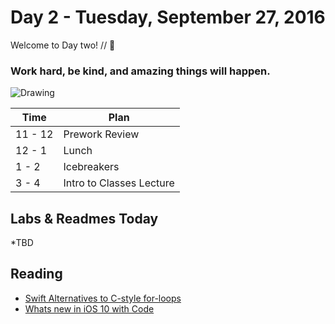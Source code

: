# Day 2 - Tuesday, September 27, 2016

Welcome to Day two! // :blue_heart:

### Work hard, be kind, and amazing things will happen.

![Drawing](https://media.giphy.com/media/xT8qBdemIGlrdIEr1S/giphy.gif)

Time        |   Plan   |
----------------|-------
11 - 12          | Prework Review
12 - 1    | Lunch
1 - 2     | Icebreakers
3 - 4     | Intro to Classes Lecture

## Labs & Readmes Today

  *TBD

## Reading


* [Swift Alternatives to C-style for-loops](https://www.natashatherobot.com/swift-alternatives-to-c-style-for-loops/)
* [Whats new in iOS 10 with Code](https://github.com/shu223/iOS-10-Sampler)
<br>

